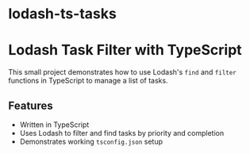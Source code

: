 # lodash-ts-tasks

# Lodash Task Filter with TypeScript

This small project demonstrates how to use Lodash's `find` and `filter` functions in TypeScript to manage a list of tasks.

## Features
-  Written in TypeScript
-  Uses Lodash to filter and find tasks by priority and completion
-  Demonstrates working `tsconfig.json` setup
